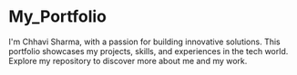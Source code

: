 # My_Portfolio
I'm Chhavi Sharma, with a passion for building innovative solutions. This portfolio showcases my projects, skills, and experiences in the tech world. Explore my repository to discover more about me and my work.
